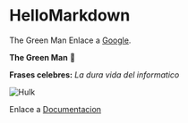 # HelloMarkdown
The Green Man
Enlace a [Google](https://www.google.es/).

**The Green Man** :star_struck:

**Frases celebres:** *La dura vida del informatico*

![Hulk](https://external-content.duckduckgo.com/iu/?u=https%3A%2F%2Fi.pinimg.com%2Foriginals%2Fa4%2Ff6%2F4e%2Fa4f64e2f68f0112daebb13c28959145c.jpg&f=1&nofb=1)

Enlace a [Documentacion](docs/docs.md)
